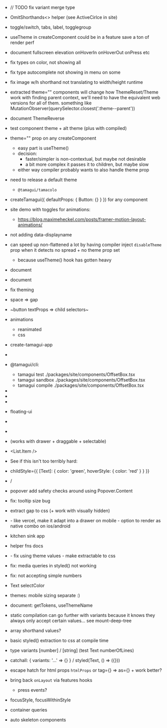 - // TODO fix variant merge type
- OmitShorthands<> helper (see ActiveCirlce in site)
- toggle/switch, tabs, label, togglegroup
- useTheme in createComponent could be in a feature save a ton of render perf
- document fullscreen elevation onHoverIn onHoverOut onPress etc
- fix types on color, not showing all
- fix type autocomplete not showing in menu on some
- fix image w/h shorthand not translating to width/height runtime
- extracted theme="" components will change how ThemeReset/Theme work with finding parent context, we'll need to have the equivalent web versions for all of them. something like MutationObserver(querySelector.closest('.theme--parent'))

- document ThemeReverse

- test component theme + alt theme (plus with compiled)

- theme="" prop on any createComponent
  - easy part is useTheme()
  - decision:
    - faster/simpler is non-contextual, but maybe not desirable
    - a bit more complex it passes it to children, but maybe slow
  - either way compiler probably wants to also handle theme prop

- need to release a default theme
  - `@tamagui/tamacolo`

- createTamagui({ defaultProps: { Button: {} } }) for any component

- site demo with toggles for animations:
  - https://blog.maximeheckel.com/posts/framer-motion-layout-animations/

- not adding data-displayname

- can speed up non-flattened a lot by having compiler inject `disableTheme` prop when it detects no spread + no theme prop set
  - because useTheme() hook has gotten heavy

- document <SizableFrame />
- document <EnsureFlexed />
- fix theming
- space => gap
- ~button textProps => child selectors~

- animations
	- reanimated
	- css

- create-tamagui-app

- <Scale />

- @tamagui/cli: 
  - tamagui test ./packages/site/components/OffsetBox.tsx
  - tamagui sandbox ./packages/site/components/OffsetBox.tsx
  - tamagui compile ./packages/site/components/OffsetBox.tsx

- <Group />
- <Selectable />
- <Draggable />

- floating-ui

- <Menu />
- <MenuDrawer />
- <List /> (works with drawer + draggable + selectable)
- <List.Item />

- See if this isn't too terribly hard:
- childStyle={{
    [Text]: {
      color: 'green',
      hoverStyle: {
        color: 'red'
      }
    }
  }}

- <Checkbox /> / <Switch />
- popover add safety checks around using Popover.Content
- fix: tooltip size bug

- extract gap to css (+ work with visually hidden)

- <Combobox />
  - like vercel, make it adapt into a drawer on mobile
    - option to render as native combo on ios/android

- kitchen sink app
- helper fns docs

- <LinearGradient />
  - fix using theme values
  - make extractable to css

- fix: media queries in styled() not working
- fix: <Paragraph size={} /> not accepting simple numbers

- Text selectColor

- themes: mobile sizing separate :)

- document: getTokens, useThemeName

- static compilation can go further with variants because it knows they always only accept certain values... see mount-deep-tree

- array shorthand values?

- basic styled() extraction to css at compile time

- type variants [number] / [string] (test Text numberOfLines)

- catchall: { variants: '...' => {} } / styled(Text, () => ({}))

- escape hatch for html props `htmlProps` or tag={} => as={} + work better?

- bring back `onLayout` via features hooks
  - press events?

- focusStyle, focusWithinStyle

- container queries

- auto skeleton components
